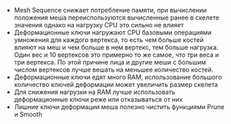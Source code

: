 - Mesh Sequence снижает потребление памяти, при вычислении положения меша переиспользуются вычисленные ранее в скелете значения однако на нагрузку CPU это сильно не влияет
- Деформационные ключи нагружают CPU базовыми операциями умножения для каждого вертекса, то есть чем больше костей влияют на меш и чем больше в нем вертекс, тем больше нагрузка. Один вес и 10 вертексов это примерно то же самое, что три веса и три вертекса. По этой причине лица и другие меши с большим числом вертексов лучше вешать на меньшее количество костей.
- Деформационные ключи едят много RAM, использование большого количество ключей деформации может увеличить размер скелета
- Для снижения нагрузки на RAM лучше использовать деформационные ключи реже или отказываться от них
- Лишние ключи деформации меша полезно чистить функциями Prune и Smooth